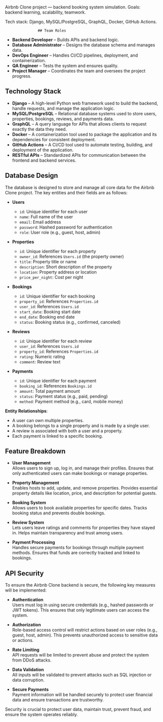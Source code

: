 Airbnb Clone project — backend booking system simulation.
Goals: backend learning, scalability, teamwork.

Tech stack: Django, MySQL/PostgreSQL, GraphQL, Docker, GitHub Actions.
                 
                   ## Team Roles

- **Backend Developer** – Builds APIs and backend logic.
- **Database Administrator** – Designs the database schema and manages data.
- **DevOps Engineer** – Handles CI/CD pipelines, deployment, and containerization.
- **QA Engineer** – Tests the system and ensures quality.
- **Project Manager** – Coordinates the team and oversees the project progress.


## Technology Stack

- **Django** – A high-level Python web framework used to build the backend, handle requests, and manage the application logic.
- **MySQL/PostgreSQL** – Relational database systems used to store users, properties, bookings, reviews, and payments data.
- **GraphQL** – A query language for APIs that allows clients to request exactly the data they need.
- **Docker** – A containerization tool used to package the application and its dependencies for consistent deployment.
- **GitHub Actions** – A CI/CD tool used to automate testing, building, and deployment of the application.
- **RESTful APIs** – Standardized APIs for communication between the frontend and backend services.

## Database Design

The database is designed to store and manage all core data for the Airbnb Clone project. The key entities and their fields are as follows:

- **Users**
  - `id`: Unique identifier for each user
  - `name`: Full name of the user
  - `email`: Email address
  - `password`: Hashed password for authentication
  - `role`: User role (e.g., guest, host, admin)

- **Properties**
  - `id`: Unique identifier for each property
  - `owner_id`: References `Users.id` (the property owner)
  - `title`: Property title or name
  - `description`: Short description of the property
  - `location`: Property address or location
  - `price_per_night`: Cost per night

- **Bookings**
  - `id`: Unique identifier for each booking
  - `property_id`: References `Properties.id`
  - `user_id`: References `Users.id`
  - `start_date`: Booking start date
  - `end_date`: Booking end date
  - `status`: Booking status (e.g., confirmed, canceled)

- **Reviews**
  - `id`: Unique identifier for each review
  - `user_id`: References `Users.id`
  - `property_id`: References `Properties.id`
  - `rating`: Numeric rating
  - `comment`: Review text

- **Payments**
  - `id`: Unique identifier for each payment
  - `booking_id`: References `Bookings.id`
  - `amount`: Total payment amount
  - `status`: Payment status (e.g., paid, pending)
  - `method`: Payment method (e.g., card, mobile money)

**Entity Relationships**:
- A user can own multiple properties.
- A booking belongs to a single property and is made by a single user.
- A review is associated with both a user and a property.
- Each payment is linked to a specific booking.


## Feature Breakdown

- **User Management**  
  Allows users to sign up, log in, and manage their profiles. Ensures that only authenticated users can make bookings or manage properties.

- **Property Management**  
  Enables hosts to add, update, and remove properties. Provides essential property details like location, price, and description for potential guests.

- **Booking System**  
  Allows users to book available properties for specific dates. Tracks booking status and prevents double bookings.

- **Review System**  
  Lets users leave ratings and comments for properties they have stayed in. Helps maintain transparency and trust among users.

- **Payment Processing**  
  Handles secure payments for bookings through multiple payment methods. Ensures that funds are correctly tracked and linked to bookings.

## API Security

To ensure the Airbnb Clone backend is secure, the following key measures will be implemented:

- **Authentication**  
  Users must log in using secure credentials (e.g., hashed passwords or JWT tokens). This ensures that only legitimate users can access the system.

- **Authorization**  
  Role-based access control will restrict actions based on user roles (e.g., guest, host, admin). This prevents unauthorized access to sensitive data or actions.

- **Rate Limiting**  
  API requests will be limited to prevent abuse and protect the system from DDoS attacks.

- **Data Validation**  
  All inputs will be validated to prevent attacks such as SQL injection or data corruption.

- **Secure Payments**  
  Payment information will be handled securely to protect user financial data and ensure transactions are trustworthy.

Security is crucial to protect user data, maintain trust, prevent fraud, and ensure the system operates reliably.


